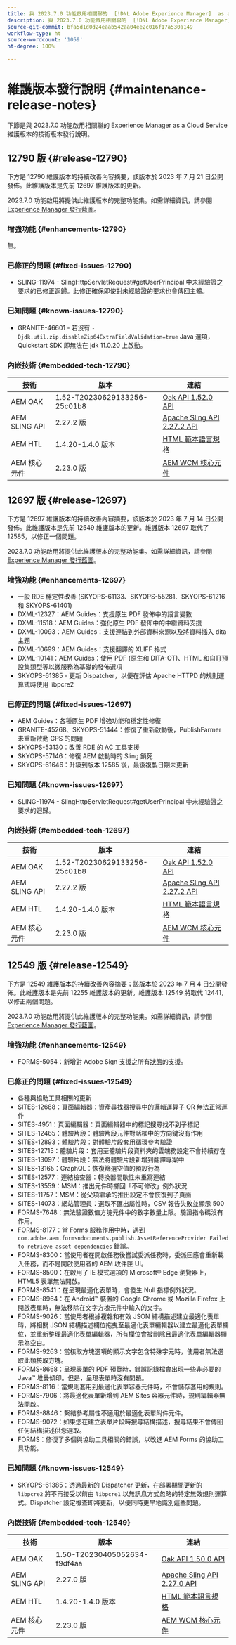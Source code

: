 ```yaml
---
title: 與 2023.7.0 功能啟用相關聯的  [!DNL Adobe Experience Manager]  as a Cloud Service 維護版本發行說明。
description: 與 2023.7.0 功能啟用相關聯的  [!DNL Adobe Experience Manager]  as a Cloud Service 維護版本發行說明。
source-git-commit: bfa5d1d0d24eaab542aa04ee2c016f17a530a149
workflow-type: ht
source-wordcount: '1059'
ht-degree: 100%

---
```


# 維護版本發行說明 {#maintenance-release-notes}

下節是與 2023.7.0 功能啟用相關聯的 Experience Manager as a Cloud Service 維護版本的技術版本發行說明。

## 12790 版 {#release-12790}

下方是 12790 維護版本的持續改善內容摘要，該版本於 2023 年 7 月 21 日公開發佈。此維護版本是先前 12697 維護版本的更新。

2023.7.0 功能啟用將提供此維護版本的完整功能集。如需詳細資訊，請參閱 [Experience Manager 發行藍圖](https://experienceleague.adobe.com/docs/experience-manager-release-information/aem-release-updates/update-releases-roadmap.html)。

### 增強功能 {#enhancements-12790}

無。

### 已修正的問題 {#fixed-issues-12790}

- SLING-11974 - SlingHttpServletRequest#getUserPrincipal 中未經驗證之要求的已修正迴歸。此修正確保即使對未經驗證的要求也會傳回主體。

### 已知問題 {#known-issues-12790}

- GRANITE-46601 - 若沒有 `-Djdk.util.zip.disableZip64ExtraFieldValidation=true` Java 選項，Quickstart SDK 即無法在 jdk 11.0.20 上啟動。

### 內嵌技術 {#embedded-tech-12790}

| 技術 | 版本 | 連結 |
|---|---|---|
| AEM OAK | 1.52-T20230629133256-25c01b8 | [Oak API 1.52.0 API](https://www.javadoc.io/doc/org.apache.jackrabbit/oak-api/1.52.0/index.html) |
| AEM SLING API | 2.27.2 版 | [Apache Sling API 2.27.2 API](https://www.javadoc.io/doc/org.apache.sling/org.apache.sling.api/latest/index.html) |
| AEM HTL | 1.4.20-1.4.0 版本 | [HTML 範本語言規格](https://github.com/adobe/htl-spec) |
| AEM 核心元件 | 2.23.0 版 | [AEM WCM 核心元件](https://github.com/adobe/aem-core-wcm-components) |

## 12697 版 {#release-12697}

下方是 12697 維護版本的持續改善內容摘要，該版本於 2023 年 7 月 14 日公開發佈。此維護版本是先前 12549 維護版本的更新。維護版本 12697 取代了 12585，以修正一個問題。

2023.7.0 功能啟用將提供此維護版本的完整功能集。如需詳細資訊，請參閱 [Experience Manager 發行藍圖](https://experienceleague.adobe.com/docs/experience-manager-release-information/aem-release-updates/update-releases-roadmap.html)。

### 增強功能 {#enhancements-12697}

- 一般 RDE 穩定性改善 (SKYOPS-61133、SKYOPS-55281、SKYOPS-61216 和 SKYOPS-61401)
- DXML-12327：AEM Guides：支援原生 PDF 發佈中的語言變數
- DXML-11518：AEM Guides：強化原生 PDF 發佈中的中繼資料支援
- DXML-10093：AEM Guides：支援連結到外部資料來源以及將資料插入 dita 主題
- DXML-10699：AEM Guides：支援翻譯的 XLIFF 格式
- DXML-10141：AEM Guides：使用 PDF (原生和 DITA-OT)、HTML 和自訂預設集類型等以微服務為基礎的發佈選項
- SKYOPS-61385 - 更新 Dispatcher，以便在評估 Apache HTTPD 的規則運算式時使用 libpcre2

### 已修正的問題 {#fixed-issues-12697}

- AEM Guides：各種原生 PDF 增強功能和穩定性修復
- GRANITE-45268、SKYOPS-51444：修復了重新啟動後，PublishFarmer 未重新啟動 GPS 的問題
- SKYOPS-53130：改善 RDE 的 AC 工具支援
- SKYOPS-57146：修復 AEM 啟動時的 Sling 鎖死
- SKYOPS-61646：升級到版本 12585 後，最後複製日期未更新

### 已知問題 {#known-issues-12697}

- SLING-11974 - SlingHttpServletRequest#getUserPrincipal 中未經驗證之要求的迴歸。

### 內嵌技術 {#embedded-tech-12697}

| 技術 | 版本 | 連結 |
|---|---|---|
| AEM OAK | 1.52-T20230629133256-25c01b8 | [Oak API 1.52.0 API](https://www.javadoc.io/doc/org.apache.jackrabbit/oak-api/1.52.0/index.html) |
| AEM SLING API | 2.27.2 版 | [Apache Sling API 2.27.2 API](https://www.javadoc.io/doc/org.apache.sling/org.apache.sling.api/latest/index.html) |
| AEM HTL | 1.4.20-1.4.0 版本 | [HTML 範本語言規格](https://github.com/adobe/htl-spec) |
| AEM 核心元件 | 2.23.0 版 | [AEM WCM 核心元件](https://github.com/adobe/aem-core-wcm-components) |

## 12549 版 {#release-12549}

下方是 12549 維護版本的持續改善內容摘要；該版本於 2023 年 7 月 4 日公開發佈。此維護版本是先前 12255 維護版本的更新。維護版本 12549 將取代 12441，以修正兩個問題。

2023.7.0 功能啟用將提供此維護版本的完整功能集。如需詳細資訊，請參閱 [Experience Manager 發行藍圖](https://experienceleague.adobe.com/docs/experience-manager-release-information/aem-release-updates/update-releases-roadmap.html)。

### 增強功能 {#enhancements-12549}

- FORMS-5054：新增對 Adobe Sign 支援之所有[狀態](https://opensource.adobe.com/acrobat-sign/acrobat_sign_events/webhookeventsagreements.html)的支援。

### 已修正的問題 {#fixed-issues-12549}

- 各種與協助工具相關的更新
- SITES-12688：頁面編輯器：資產尋找器搜尋中的邏輯運算子 OR 無法正常運作
- SITES-4951：頁面編輯器：頁面編輯器中的標記搜尋找不到子標記
- SITES-12465：體驗片段：體驗片段元件對話框中的方向鍵沒有作用
- SITES-12893：體驗片段：對體驗片段套用循環參考驗證
- SITES-12715：體驗片段：套用至體驗片段資料夾的雲端務設定不會持續存在
- SITES-13097：體驗片段：無法將體驗片段新增到翻譯專案中
- SITES-13165：GraphQL：恢復篩選空值的預設行為
- SITES-12577：連結檢查器：轉換器間歇性未重寫連結
- SITES-13559：MSM：推出元件時擲回「不可修改」例外狀況
- SITES-11757：MSM：從父項繼承的推出設定不會恢復到子頁面
- SITES-14073：網站管理員：選取不匯出屬性時，CSV 報告失敗並顯示 500
- FORMS-7648：無法驗證數值方塊元件中的數字數量上限。驗證指令碼沒有作用。
- FORMS-8177：當 Forms 服務作用中時，遇到 `com.adobe.aem.formsndocuments.publish.AssetReferenceProvider Failed to retrieve asset dependencies` 錯誤。
- FORMS-8300：當使用者在開啟任務後嘗試委派任務時，委派回應會重新載入任務，而不是開啟使用者的 AEM 收件匣 UI。
- FORMS-8500：在啟用了 IE 模式選項的 Microsoft® Edge 瀏覽器上，HTML5 表單無法開啟。
- FORMS-8541：在呈現最適化表單時，會發生 Null 指標例外狀況。
- FORMS-8964：在 Android™ 裝置的 Google Chrome 或 Mozilla Firefox 上開啟表單時，無法移除在文字方塊元件中輸入的文字。
- FORMS-9026：當使用者根據複雜和有效 JSON 結構描述建立最適化表單時，將相關 JSON 結構描述欄位拖曳至最適化表單編輯器以建立最適化表單欄位，並重新整理最適化表單編輯器，所有欄位會被刪除且最適化表單編輯器顯示為空白。
- FORMS-9263：當核取方塊選項的顯示文字包含特殊字元時，使用者無法選取此類核取方塊。
- FORMS-8668：呈現表單的 PDF 預覽時，錯誤記錄檔會出現一些非必要的 Java™ 堆疊傾印。但是，呈現表單時沒有問題。
- FORMS-8116：當規則套用到最適化表單容器元件時，不會儲存套用的規則。
- FORMS-7906：將最適化表單新增到 AEM Sites 容器元件時，規則編輯器無法開啟。
- FORMS-8846：繫結參考屬性不適用於最適化表單附件元件。
- FORMS-9072：如果您在建立表單片段時搜尋結構描述，搜尋結果不會傳回任何結構描述供您選取。
- FORMS：修復了多個與協助工具相關的錯誤，以改進 AEM Forms 的協助工具功能。

### 已知問題 {#known-issues-12549}

- SKYOPS-61385：透過最新的 Dispatcher 更新，在部署期間更新的 `libpcre2` 將不再接受以前由 `libpcre1` 以無訊息方式忽略的特定無效規則運算式。Dispatcher 設定檢查即將更新，以便同時更早地識別這些問題。

### 內嵌技術 {#embedded-tech-12549}

| 技術 | 版本 | 連結 |
|---|---|---|
| AEM OAK | 1.50-T20230405052634-f9df4aa | [Oak API 1.50.0 API](https://www.javadoc.io/doc/org.apache.jackrabbit/oak-api/1.50.0/index.html) |
| AEM SLING API | 2.27.0 版 | [Apache Sling API 2.27.0 API](https://www.javadoc.io/doc/org.apache.sling/org.apache.sling.api/latest/index.html) |
| AEM HTL | 1.4.20-1.4.0 版本 | [HTML 範本語言規格](https://github.com/adobe/htl-spec) |
| AEM 核心元件 | 2.23.0 版 | [AEM WCM 核心元件](https://github.com/adobe/aem-core-wcm-components) |
